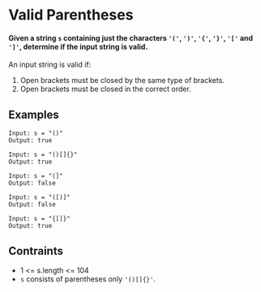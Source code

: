 # Valid Parentheses
#### Given a string ```s``` containing just the characters ```'('```, ```')'```, ```'{'```, ```'}'```, ```'['``` and ```']'```, determine if the input string is valid.

An input string is valid if:
1. Open brackets must be closed by the same type of brackets.
2. Open brackets must be closed in the correct order.

## Examples
```
Input: s = "()"
Output: true
```
```
Input: s = "()[]{}"
Output: true
```
```
Input: s = "(]"
Output: false
```
```
Input: s = "([)]"
Output: false
```
```
Input: s = "{[]}"
Output: true
```
## Contraints
* 1 <= s.length <= 104
* ```s``` consists of parentheses only ```'()[]{}'```.
